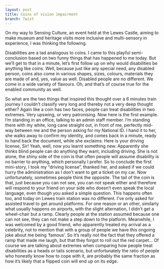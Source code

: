 ```yaml
---
layout: post
title: Coins of vision impairment
branch: Twist
---
```


On my way to Sensing Culture, an event held at the Lewes Castle, aiming to make museum and heritage visits more inclusive and multi-sensory in experience, I was thinking the following.

Disabilities are a tad analogous to coins. I came to this playful semi-conclusion based on two funny things that has happened to me today. But we’ll get to that in a minute, let’s first follow up on why would disabilities be anything like coins. Well, because just like any special need, any disabled person, coins also come in various shapes, sizes, colours, materials they are made of and, yes, value as well. Disabled people are no different. We come in a wide variety of flavours. Oh, and that’s of course true for the enabled community as well.

So what are the two things that inspired this thought over a 6 minutes train journey I couldn’t classify very long and thereby not a very deep thought either? Again like a coin has two faces, people can treat disabilities in two extremes. Very upswing, or very patronising. Now here is the first example. I’m standing in an office, talking to an admin staff member. I’m standing there with my white, long cane straight out, in front of me, perfectly mid-way between me and the person asking for my National ID. I hand it to her, she walks away to confirm my identity, and comes back in a minute, ready to hand back the document, while she exclaims: Here is your driving license, Sir! Yeah, well, now you learnt something new. Apparently she thinks blind people can do anything they want, including driving. She is not alone, the shiny side of the coin is that often people will assume disability is no barrier to anything, which personally I prefer. So to conclude the first mini-story, I took my “driving license”, thanked her, and asked if we could hurry the administration as I don’t want to get a ticket on my car.
Now unfortunately, sometimes people think the opposite. The tail of the coin is that, just because you can not see, you can not speak either and therefore will respond to your friend on your side who doesn’t even speak the local language, even though you asked a simple question. This happens often too, and today on Lewes train station was no different. I’ve only asked for assisted travel to get around platforms. For one reason or an other, similarly what usually happens on airports, with the slight alternation, I didn’t get a wheel-chair but a ramp. Clearly people at the station assumed because one can not see, they can not make a step down to the platform. Meanwhile, I was welcomed by a good friend, who apparently treated my arrival as a celebrity, not to mention that with a group of people we have this ongoing joke about me being ‘famous’. So it’s really not the fact that they offered a ramp that made me laugh, but that they forgot to roll out the red carpet…
Of course we are talking about extremes when comparing how people treat disabilities as a heads or tails scenario, but unfortunately the ratio of people who honestly know how to cope with it, are probably the same fraction as how it’s likely that a flipped coin will end up on its edge.
